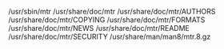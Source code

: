 /usr/sbin/mtr
/usr/share/doc/mtr
/usr/share/doc/mtr/AUTHORS
/usr/share/doc/mtr/COPYING
/usr/share/doc/mtr/FORMATS
/usr/share/doc/mtr/NEWS
/usr/share/doc/mtr/README
/usr/share/doc/mtr/SECURITY
/usr/share/man/man8/mtr.8.gz
